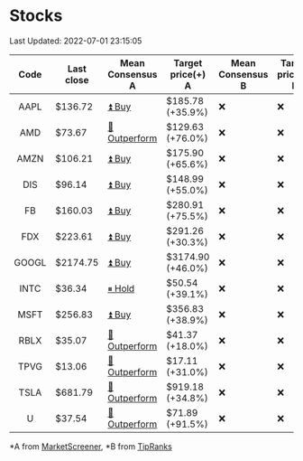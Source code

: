 # Stocks
Last Updated: 2022-07-01 23:15:05

|Code|Last close|Mean Consensus A|Target price(+) A|Mean Consensus B|Target price(+) B|
|:--:|-|-|-|-|-|
|AAPL|$136.72|[⏫ Buy](https://m.marketscreener.com/quote/stock/-4849/)|$185.78 (+35.9%)|❌|❌|
|AMD|$73.67|[🔼 Outperform](https://m.marketscreener.com/quote/stock/-19475876/)|$129.63 (+76.0%)|❌|❌|
|AMZN|$106.21|[⏫ Buy](https://m.marketscreener.com/quote/stock/-12864605/)|$175.90 (+65.6%)|❌|❌|
|DIS|$96.14|[⏫ Buy](https://m.marketscreener.com/quote/stock/-4842/)|$148.99 (+55.0%)|❌|❌|
|FB|$160.03|[⏫ Buy](https://m.marketscreener.com/quote/stock/-10547141/)|$280.91 (+75.5%)|❌|❌|
|FDX|$223.61|[⏫ Buy](https://m.marketscreener.com/quote/stock/-12585/)|$291.26 (+30.3%)|❌|❌|
|GOOGL|$2174.75|[⏫ Buy](https://m.marketscreener.com/quote/stock/-24203373/)|$3174.90 (+46.0%)|❌|❌|
|INTC|$36.34|[⏸ Hold](https://m.marketscreener.com/quote/stock/-4829/)|$50.54 (+39.1%)|❌|❌|
|MSFT|$256.83|[⏫ Buy](https://m.marketscreener.com/quote/stock/-4835/)|$356.83 (+38.9%)|❌|❌|
|RBLX|$35.07|[🔼 Outperform](https://m.marketscreener.com/quote/stock/-117793644/)|$41.37 (+18.0%)|❌|❌|
|TPVG|$13.06|[🔼 Outperform](https://m.marketscreener.com/quote/stock/-15933327/)|$17.11 (+31.0%)|❌|❌|
|TSLA|$681.79|[🔼 Outperform](https://m.marketscreener.com/quote/stock/-6344549/)|$919.18 (+34.8%)|❌|❌|
|U|$37.54|[🔼 Outperform](https://m.marketscreener.com/quote/stock/-112492634/)|$71.89 (+91.5%)|❌|❌|


*A from [MarketScreener](https://www.marketscreener.com), *B from [TipRanks](https://www.tipranks.com)
